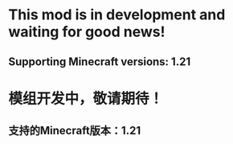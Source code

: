 # This mod is in development and waiting for good news!

## Supporting Minecraft versions: 1.21

# 模组开发中，敬请期待！

## 支持的Minecraft版本：1.21
